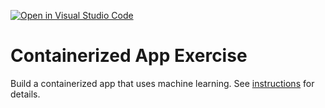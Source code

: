 [![Open in Visual Studio Code](https://classroom.github.com/assets/open-in-vscode-c66648af7eb3fe8bc4f294546bfd86ef473780cde1dea487d3c4ff354943c9ae.svg)](https://classroom.github.com/online_ide?assignment_repo_id=9334070&assignment_repo_type=AssignmentRepo)
# Containerized App Exercise

Build a containerized app that uses machine learning. See [instructions](./instructions.md) for details.
